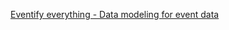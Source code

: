 [Eventify everything - Data modeling for event data](https://substack.timodechau.com/p/eventify-everything-data-modeling)